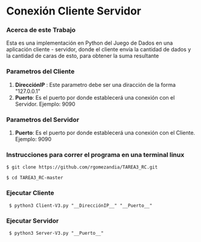 # Conexión Cliente Servidor



### Acerca de este Trabajo

Esta es una implementación en Python del Juego de Dados en una aplicación cliente - servidor, donde el cliente envía la cantidad de dados y la cantidad de caras de esto, para obtener la suma resultante


### Parametros del Cliente   

1. __DirecciónIP__ : Este parametro debe ser una diracción de la forma "127.0.0.1"
2. __Puerto__: Es el puerto por donde establecerá una conexión con el Servidor. Ejemplo: 9090

### Parametros del Servidor   

1. __Puerto__: Es el puerto por donde establecerá una conexión con el Cliente. Ejemplo: 9090

### Instrucciones para correr el programa en una terminal linux

~~~
$ git clone https://github.com/rgomezandia/TAREA3_RC.git
~~~

~~~
$ cd TAREA3_RC-master
~~~

### Ejecutar Cliente
~~~
 $ python3 Client-V3.py "__DirecciónIP__" "__Puerto__"
~~~

### Ejecutar Servidor
~~~
 $ python3 Server-V3.py "__Puerto__"
~~~
